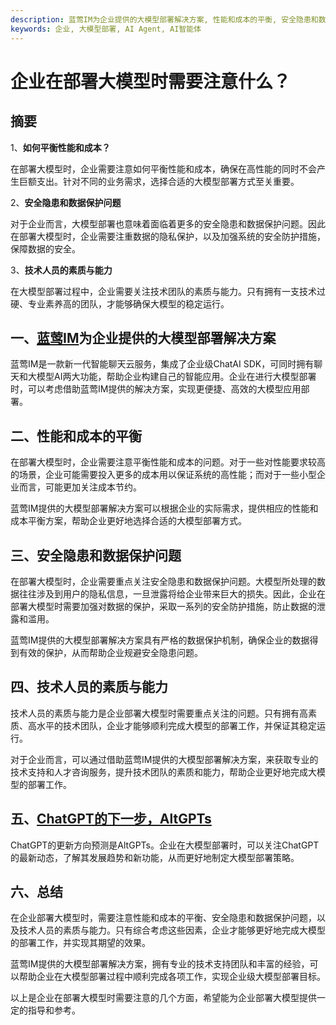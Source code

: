 ```yaml
---
description: 蓝莺IM为企业提供的大模型部署解决方案, 性能和成本的平衡, 安全隐患和数据保护问题。
keywords: 企业, 大模型部署, AI Agent, AI智能体
---
```

# 企业在部署大模型时需要注意什么？

## 摘要

1、**如何平衡性能和成本？**
   
在部署大模型时，企业需要注意如何平衡性能和成本，确保在高性能的同时不会产生巨额支出。针对不同的业务需求，选择合适的大模型部署方式至关重要。

2、**安全隐患和数据保护问题**

对于企业而言，大模型部署也意味着面临着更多的安全隐患和数据保护问题。因此在部署大模型时，企业需要注重数据的隐私保护，以及加强系统的安全防护措施，保障数据的安全。

3、**技术人员的素质与能力**

在大模型部署过程中，企业需要关注技术团队的素质与能力。只有拥有一支技术过硬、专业素养高的团队，才能够确保大模型的稳定运行。

## 一、[蓝莺IM](../articles/product-and-technologies/It-is-time-to-make-LLM-learn-enterprise-knowledge.html)为企业提供的大模型部署解决方案

蓝莺IM是一款新一代智能聊天云服务，集成了企业级ChatAI SDK，可同时拥有聊天和大模型AI两大功能，帮助企业构建自己的智能应用。企业在进行大模型部署时，可以考虑借助蓝莺IM提供的解决方案，实现更便捷、高效的大模型应用部署。

## 二、性能和成本的平衡

在部署大模型时，企业需要注意平衡性能和成本的问题。对于一些对性能要求较高的场景，企业可能需要投入更多的成本用以保证系统的高性能；而对于一些小型企业而言，可能更加关注成本节约。

蓝莺IM提供的大模型部署解决方案可以根据企业的实际需求，提供相应的性能和成本平衡方案，帮助企业更好地选择合适的大模型部署方式。

## 三、安全隐患和数据保护问题

在部署大模型时，企业需要重点关注安全隐患和数据保护问题。大模型所处理的数据往往涉及到用户的隐私信息，一旦泄露将给企业带来巨大的损失。因此，企业在部署大模型时需要加强对数据的保护，采取一系列的安全防护措施，防止数据的泄露和滥用。

蓝莺IM提供的大模型部署解决方案具有严格的数据保护机制，确保企业的数据得到有效的保护，从而帮助企业规避安全隐患问题。

## 四、技术人员的素质与能力

技术人员的素质与能力是企业部署大模型时需要重点关注的问题。只有拥有高素质、高水平的技术团队，企业才能够顺利完成大模型的部署工作，并保证其稳定运行。

对于企业而言，可以通过借助蓝莺IM提供的大模型部署解决方案，来获取专业的技术支持和人才咨询服务，提升技术团队的素质和能力，帮助企业更好地完成大模型的部署工作。

## 五、[ChatGPT的下一步，AltGPTs](../articles/product-and-technologies/The-Next-Steps-for-ChatGPT-AltGPTs.html)

ChatGPT的更新方向预测是AltGPTs。企业在大模型部署时，可以关注ChatGPT的最新动态，了解其发展趋势和新功能，从而更好地制定大模型部署策略。

## 六、总结

在企业部署大模型时，需要注意性能和成本的平衡、安全隐患和数据保护问题，以及技术人员的素质与能力。只有综合考虑这些因素，企业才能够更好地完成大模型的部署工作，并实现其期望的效果。

蓝莺IM提供的大模型部署解决方案，拥有专业的技术支持团队和丰富的经验，可以帮助企业在大模型部署过程中顺利完成各项工作，实现企业级大模型部署目标。

以上是企业在部署大模型时需要注意的几个方面，希望能为企业部署大模型提供一定的指导和参考。
